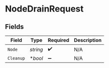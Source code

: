 # NodeDrainRequest


## Fields

| Field              | Type               | Required           | Description        |
| ------------------ | ------------------ | ------------------ | ------------------ |
| `Node`             | *string*           | :heavy_check_mark: | N/A                |
| `Cleanup`          | **bool*            | :heavy_minus_sign: | N/A                |